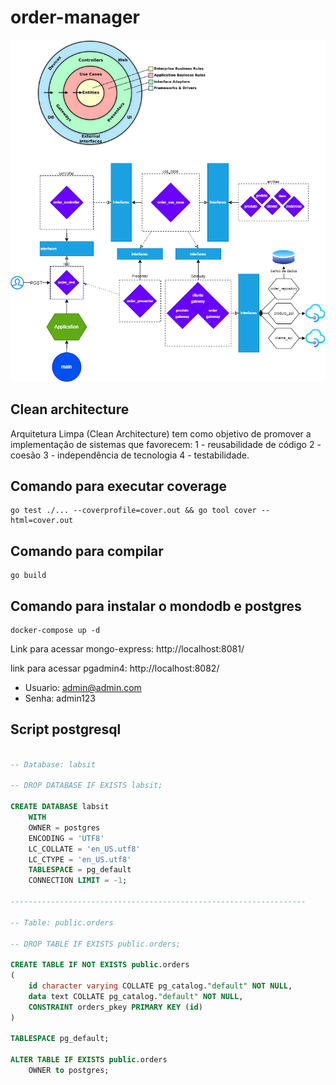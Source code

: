 # order-manager
![alt text](https://github.com/diegodmmorais/order-manager/blob/main/golang-with-clean-architecture.drawio.png)
## Clean architecture
Arquitetura Limpa (Clean Architecture) tem como objetivo de promover a implementação de sistemas que favorecem:
    1 - reusabilidade de código
    2 - coesão 
    3 - independência de tecnologia
    4 - testabilidade.

## Comando para executar coverage
```shell
go test ./... --coverprofile=cover.out && go tool cover --html=cover.out
``` 
## Comando para compilar
```shell
go build
``` 

## Comando para instalar o mondodb e postgres
```shell
docker-compose up -d
``` 
Link para acessar mongo-express: http://localhost:8081/

link para acessar pgadmin4: http://localhost:8082/
* Usuario: admin@admin.com
* Senha: admin123


## Script postgresql
```sql

-- Database: labsit

-- DROP DATABASE IF EXISTS labsit;

CREATE DATABASE labsit
    WITH
    OWNER = postgres
    ENCODING = 'UTF8'
    LC_COLLATE = 'en_US.utf8'
    LC_CTYPE = 'en_US.utf8'
    TABLESPACE = pg_default
    CONNECTION LIMIT = -1;

------------------------------------------------------------------

-- Table: public.orders

-- DROP TABLE IF EXISTS public.orders;

CREATE TABLE IF NOT EXISTS public.orders
(
    id character varying COLLATE pg_catalog."default" NOT NULL,
    data text COLLATE pg_catalog."default" NOT NULL,
    CONSTRAINT orders_pkey PRIMARY KEY (id)
)

TABLESPACE pg_default;

ALTER TABLE IF EXISTS public.orders
    OWNER to postgres;

```
